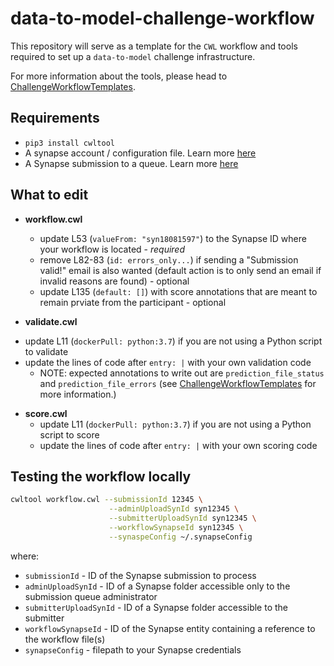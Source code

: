 # data-to-model-challenge-workflow
This repository will serve as a template for the `CWL` workflow and tools required to set up a `data-to-model` challenge infrastructure.

For more information about the tools, please head to [ChallengeWorkflowTemplates](https://github.com/Sage-Bionetworks/ChallengeWorkflowTemplates).


## Requirements
* `pip3 install cwltool`
* A synapse account / configuration file.  Learn more [here](https://docs.synapse.org/articles/client_configuration.html#for-developers)
* A Synapse submission to a queue.  Learn more [here](https://docs.synapse.org/articles/evaluation_queues.html#submissions)


## What to edit
* **workflow.cwl** 
  - update L53 (`valueFrom: "syn18081597"`) to the Synapse ID where your workflow is located - *required*
  - remove L82-83 (`id: errors_only...`) if sending a "Submission valid!" email is also wanted (default action is to only send an email if invalid reasons are found) - optional
  - update L135 (`default: []`) with score annotations that are meant to remain prviate from the participant - optional

*  **validate.cwl**
  - update L11 (`dockerPull: python:3.7`) if you are not using a Python script to validate
  - update the lines of code after `entry: |` with your own validation code
    - NOTE: expected annotations to write out are `prediction_file_status` and `prediction_file_errors` (see [ChallengeWorkflowTemplates](https://github.com/Sage-Bionetworks/ChallengeWorkflowTemplates#validation-validatecwl) for more information.)

* **score.cwl**
  - update L11 (`dockerPull: python:3.7`) if you are not using a Python script to score
  - update the lines of code after `entry: |` with your own scoring code


## Testing the workflow locally

```bash
cwltool workflow.cwl --submissionId 12345 \
                      --adminUploadSynId syn12345 \
                      --submitterUploadSynId syn12345 \
                      --workflowSynapseId syn12345 \
                      --synaspeConfig ~/.synapseConfig
```
where:
* `submissionId` - ID of the Synapse submission to process
* `adminUploadSynId` - ID of a Synapse folder accessible only to the submission queue administrator
* `submitterUploadSynId` - ID of a Synapse folder accessible to the submitter
* `workflowSynapseId` - ID of the Synapse entity containing a reference to the workflow file(s)
* `synapseConfig` - filepath to your Synapse credentials
